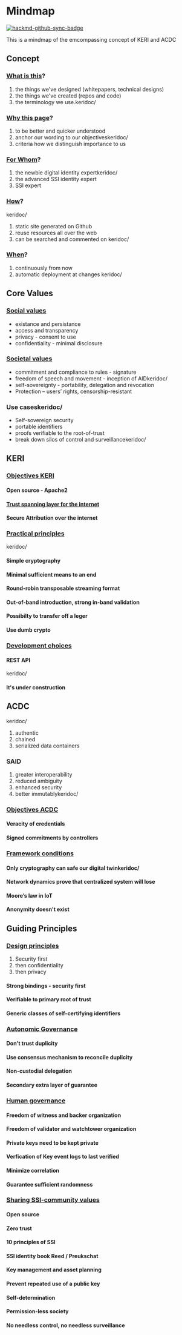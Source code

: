 # Mindmap

[![hackmd-github-sync-badge](https://hackmd.io/AvVG2cZxQJCIe_VHQR8e8Q/badge)](https://hackmd.io/AvVG2cZxQJCIe_VHQR8e8Q)

This is a mindmap of the emcompassing concept of KERI and ACDC

## Concept

### [What is this](https://github.com/WebOfTrustkeridoc/blob/gh-pages/concepts.md#what-is-this)?

1. the things we've designed (whitepapers, technical designs)
2. the things we've created (repos and code)
3. the terminology we use.keridoc/

### [Why this page](https://github.com/WebOfTrustkeridoc/blob/gh-pages/concepts.md#why-this-page)?

1. to be better and quicker understood
2. anchor our wording to our objectiveskeridoc/
3. criteria how we distinguish importance to us

### [For Whom](https://github.com/WebOfTrustkeridoc/blob/gh-pages/concepts.md#for-whom)?

1. the newbie digital identity expertkeridoc/
2. the advanced SSI identity expert
3. SSI expert

### [How](https://github.com/WebOfTrustkeridoc/blob/gh-pages/concepts.md#how)?

keridoc/

1. static site generated on Github
2. reuse resources all over the web
3. can be searched and commented on
keridoc/

### [When](https://github.com/WebOfTrustkeridoc/blob/gh-pages/concepts.md#when)?

1. continuously from now
2. automatic deployment at changes
keridoc/

## Core Values

### [Social values](https://github.com/WebOfTrustkeridoc/blob/gh-pages/concepts.md#social-values)

- existance and persistance
- access and transparency
- privacy - consent to use
- confidentiality - minimal disclosure

### [Societal values](https://github.com/WebOfTrustkeridoc/blob/gh-pages/concepts.md#societal-values)

- commitment and compliance to rules - signature
- freedom of speech and movement - inception of AIDkeridoc/
- self-sovereignty - portability, delegation and revocation
- Protection – users’ rights, censorship-resistant

### Use caseskeridoc/

- Self-sovereign security
- portable identifiers
- proofs verifiable to the root-of-trust
- break down silos of control and surveillancekeridoc/

## KERI

### [Objectives KERI](https://github.com/WebOfTrustkeridoc/blob/gh-pages/concepts.md#objectives-keri)

#### Open source - Apache2

#### [Trust spanning layer for the internet](https://github.com/WebOfTrustkeridoc/blob/gh-pages/concepts.md#trust-spanning-layer-for-the-internet)

#### Secure Attribution over the internet

<!-- #######NEW BLOCK####### -->
### [Practical principles](https://github.com/WebOfTrustkeridoc/blob/gh-pages/concepts.md#practical-principles)

keridoc/

#### Simple cryptography

#### Minimal sufficient means to an end

#### Round-robin transposable streaming format

#### Out-of-band introduction, strong in-band validation

#### Possibilty to transfer off a leger

#### Use dumb crypto

### [Development choices](https://github.com/WebOfTrustkeridoc/blob/gh-pages/concepts.md#development-choices)

#### REST API

keridoc/

#### It's under construction

## ACDC

keridoc/

1. authentic
2. chained
3. serialized data containers

### SAID

1. greater interoperability
2. reduced ambiguity
3. enhanced security
4. better immutablykeridoc/

<!-- #######NEW BLOCK####### -->
### [Objectives ACDC](https://github.com/WebOfTrustkeridoc/blob/gh-pages/concepts.md#objectives-acdc)

#### Veracity of credentials

#### Signed commitments by controllers

### [Framework conditions](https://github.com/WebOfTrustkeridoc/blob/gh-pages/concepts.md#framework-conditions)

#### Only cryptography can safe our digital twinkeridoc/

#### Network dynamics prove that centralized system will lose

#### Moore’s law in IoT

#### Anonymity doesn't exist

## Guiding Principles

### [Design principles](https://github.com/WebOfTrustkeridoc/blob/gh-pages/concepts.md#design-principles)

1. Security first
2. then confidentiality
3. then privacy

#### Strong bindings - security first

#### Verifiable to primary root of trust

#### Generic classes of self-certifying identifiers

### [Autonomic Governance](https://github.com/WebOfTrustkeridoc/blob/gh-pages/concepts.md#autonomic-governance)

#### Don't trust duplicity

#### Use consensus mechanism to reconcile duplicity

#### Non-custodial delegation

#### Secondary extra layer of guarantee

### [Human governance](https://github.com/WebOfTrustkeridoc/blob/gh-pages/concepts.md#human-governance)

#### Freedom of witness and backer organization

#### Freedom of validator and watchtower organization

#### Private keys need to be kept private

#### Verfication of Key event logs to last verified

#### Minimize correlation

#### Guarantee sufficient randomness

### [Sharing SSI-community values](https://github.com/WebOfTrustkeridoc/blob/gh-pages/concepts.md#sharing-ssi-community-values)

#### Open source

#### Zero trust

#### 10 principles of SSI

#### SSI identity book Reed / Preukschat

#### Key management and asset planning

#### Prevent repeated use of a public key

#### Self-determination

#### Permission-less society

#### No needless control, no needless surveillance
